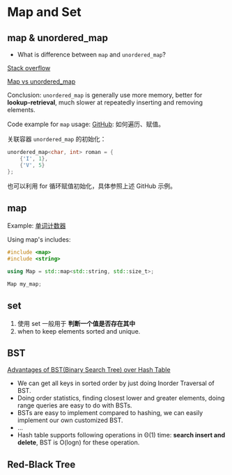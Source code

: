 # Map and Set

## map & unordered_map

- What is difference between `map` and `unordered_map`?

[Stack overflow](https://stackoverflow.com/questions/2196995/is-there-any-advantage-of-using-map-over-unordered-map-in-case-of-trivial-keys)

[Map vs unordered_map](https://www.geeksforgeeks.org/map-vs-unordered_map-c/)

Conclusion: `unordered_map` is generally use more memory, better for **lookup-retrieval**, much slower at repeatedly inserting and removing elements.

Code example for `map` usage: [GitHub](https://github.com/chenweigao/_code/blob/master/cpp/unordered_map.cpp): 如何遍历、赋值。

关联容器 `unordered_map` 的初始化：

```cpp
unordered_map<char, int> roman = {
    {'I', 1},
    {'V', 5}
};
```

也可以利用 for 循环赋值初始化，具体参照上述 GitHub 示例。

## map

Example: [单词计数器](https://github.com/chenweigao/_code/blob/master/cpp/map_word_count.cpp)

Using map's includes:

```cpp
#include <map>
#include <string>

using Map = std::map<std::string, std::size_t>;

Map my_map;
````

## set

1. 使用 set 一般用于 **判断一个值是否存在其中**
2. when to keep elements sorted and unique.

## BST

[Advantages of BST(Binary Search Tree) over Hash Table](https://www.geeksforgeeks.org/advantages-of-bst-over-hash-table/)

- We can get all keys in sorted order by just doing Inorder Traversal of BST.
- Doing order statistics, finding closest lower and greater elements, doing range queries are easy to do with BSTs.
- BSTs are easy to implement compared to hashing, we can easily implement our own customized BST.
- ...
- Hash table supports following operations in Θ(1) time: **search insert and delete**, BST is O(logn) for these operation.

## Red-Black Tree